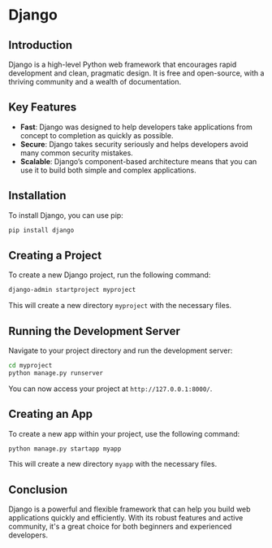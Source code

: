 # Django

## Introduction

Django is a high-level Python web framework that encourages rapid development and clean, pragmatic design. It is free and open-source, with a thriving community and a wealth of documentation.

## Key Features

- **Fast**: Django was designed to help developers take applications from concept to completion as quickly as possible.
- **Secure**: Django takes security seriously and helps developers avoid many common security mistakes.
- **Scalable**: Django’s component-based architecture means that you can use it to build both simple and complex applications.

## Installation

To install Django, you can use pip:

```bash
pip install django
```

## Creating a Project

To create a new Django project, run the following command:

```bash
django-admin startproject myproject
```

This will create a new directory `myproject` with the necessary files.

## Running the Development Server

Navigate to your project directory and run the development server:

```bash
cd myproject
python manage.py runserver
```

You can now access your project at `http://127.0.0.1:8000/`.

## Creating an App

To create a new app within your project, use the following command:

```bash
python manage.py startapp myapp
```

This will create a new directory `myapp` with the necessary files.

## Conclusion

Django is a powerful and flexible framework that can help you build web applications quickly and efficiently. With its robust features and active community, it's a great choice for both beginners and experienced developers.